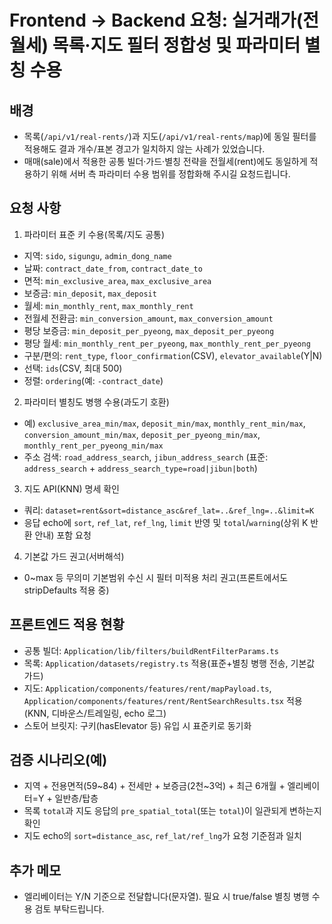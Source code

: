 # Frontend → Backend 요청: 실거래가(전월세) 목록·지도 필터 정합성 및 파라미터 별칭 수용

## 배경

- 목록(`/api/v1/real-rents/`)과 지도(`/api/v1/real-rents/map`)에 동일 필터를 적용해도 결과 개수/표본 경고가 일치하지 않는 사례가 있었습니다.
- 매매(sale)에서 적용한 공통 빌더·가드·별칭 전략을 전월세(rent)에도 동일하게 적용하기 위해 서버 측 파라미터 수용 범위를 정합화해 주시길 요청드립니다.

## 요청 사항

1. 파라미터 표준 키 수용(목록/지도 공통)

- 지역: `sido`, `sigungu`, `admin_dong_name`
- 날짜: `contract_date_from`, `contract_date_to`
- 면적: `min_exclusive_area`, `max_exclusive_area`
- 보증금: `min_deposit`, `max_deposit`
- 월세: `min_monthly_rent`, `max_monthly_rent`
- 전월세 전환금: `min_conversion_amount`, `max_conversion_amount`
- 평당 보증금: `min_deposit_per_pyeong`, `max_deposit_per_pyeong`
- 평당 월세: `min_monthly_rent_per_pyeong`, `max_monthly_rent_per_pyeong`
- 구분/편의: `rent_type`, `floor_confirmation`(CSV), `elevator_available`(Y|N)
- 선택: `ids`(CSV, 최대 500)
- 정렬: `ordering`(예: `-contract_date`)

2. 파라미터 별칭도 병행 수용(과도기 호환)

- 예) `exclusive_area_min/max`, `deposit_min/max`, `monthly_rent_min/max`, `conversion_amount_min/max`, `deposit_per_pyeong_min/max`, `monthly_rent_per_pyeong_min/max`
- 주소 검색: `road_address_search`, `jibun_address_search` (표준: `address_search` + `address_search_type=road|jibun|both`)

3. 지도 API(KNN) 명세 확인

- 쿼리: `dataset=rent&sort=distance_asc&ref_lat=..&ref_lng=..&limit=K`
- 응답 echo에 `sort`, `ref_lat`, `ref_lng`, `limit` 반영 및 `total`/`warning`(상위 K 반환 안내) 포함 요청

4. 기본값 가드 권고(서버해석)

- 0~max 등 무의미 기본범위 수신 시 필터 미적용 처리 권고(프론트에서도 stripDefaults 적용 중)

## 프론트엔드 적용 현황

- 공통 빌더: `Application/lib/filters/buildRentFilterParams.ts`
- 목록: `Application/datasets/registry.ts` 적용(표준+별칭 병행 전송, 기본값 가드)
- 지도: `Application/components/features/rent/mapPayload.ts`, `Application/components/features/rent/RentSearchResults.tsx` 적용(KNN, 디바운스/트레일링, echo 로그)
- 스토어 브릿지: 구키(hasElevator 등) 유입 시 표준키로 동기화

## 검증 시나리오(예)

- 지역 + 전용면적(59~84) + 전세만 + 보증금(2천~3억) + 최근 6개월 + 엘리베이터=Y + 일반층/탑층
- 목록 `total`과 지도 응답의 `pre_spatial_total`(또는 `total`)이 일관되게 변하는지 확인
- 지도 echo의 `sort=distance_asc`, `ref_lat/ref_lng`가 요청 기준점과 일치

## 추가 메모

- 엘리베이터는 Y/N 기준으로 전달합니다(문자열). 필요 시 true/false 별칭 병행 수용 검토 부탁드립니다.
